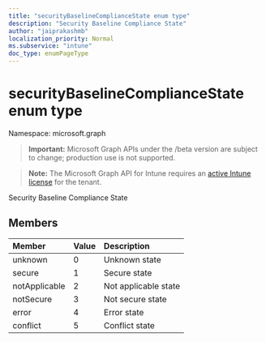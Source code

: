 ```yaml
---
title: "securityBaselineComplianceState enum type"
description: "Security Baseline Compliance State"
author: "jaiprakashmb"
localization_priority: Normal
ms.subservice: "intune"
doc_type: enumPageType
---
```


# securityBaselineComplianceState enum type

Namespace: microsoft.graph
> **Important:** Microsoft Graph APIs under the /beta version are subject to change; production use is not supported.

> **Note:** The Microsoft Graph API for Intune requires an [active Intune license](https://go.microsoft.com/fwlink/?linkid=839381) for the tenant.


Security Baseline Compliance State

## Members
|Member|Value|Description|
|:---|:---|:---|
|unknown|0|Unknown state|
|secure|1|Secure state|
|notApplicable|2|Not applicable state|
|notSecure|3|Not secure state|
|error|4|Error state|
|conflict|5|Conflict state|

